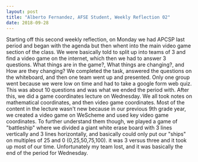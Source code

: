 ```yaml
---
layout: post
title: "Alberto Fernandez, AFSE Student, Weekly Reflection 02"
date: 2018-09-28
---
```


Starting off this second weekly reflection, on Monday we had APCSP last period and began with the agenda but then whent into the main 
video game section of the class. We were basically told to split up into teams of 3 and find a video game on the internet, which then 
we had to answer 3 questions. What things are in the game?, What things are changing?, and How are they changing? We completed the task, 
answered the questions on the whiteboard, and then one team went up and presented. Only one group went because we were low on time and 
had to take a google form web quiz. This was about 10 questions and was what we ended the period with. After this, we did a game coordinates lecture on Wednesday. We all took notes on mathematical coordinates, and then video game coordinates. Most of the content in the lecture wasn't new because in our previous 9th grade year, we created a video game on WeScheme and used key video game coordinates. To further understand them though, we played a game of "battleship" where we divided a giant white erase board with 3 lines vertically and 3 lines horizontally, and basically could only put our "ships" on multiples of 25 and 0 (0,25,50,75,100). it was 3 versus three and it took up most of our time. Unfortunately my team lost, and it was basically the end of the period for Wednesday.
